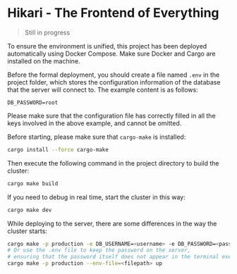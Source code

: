 # Hikari - The Frontend of Everything

> Still in progress

To ensure the environment is unified, this project has been deployed automatically using Docker Compose. Make sure Docker and Cargo are installed on the machine.

Before the formal deployment, you should create a file named `.env` in the project folder, which stores the configuration information of the database that the server will connect to. The example content is as follows:

```env
DB_PASSWORD=root
```

Please make sure that the configuration file has correctly filled in all the keys involved in the above example, and cannot be omitted.

Before starting, please make sure that `cargo-make` is installed:

```bash
cargo install --force cargo-make
```

Then execute the following command in the project directory to build the cluster:

```bash
cargo make build
```

If you need to debug in real time, start the cluster in this way:

```bash
cargo make dev
```

While deploying to the server, there are some differences in the way the cluster starts:

```bash
cargo make -p production -e DB_USERNAME=<username> -e DB_PASSWORD=<password> up
# Or use the .env file to keep the password on the server,
# ensuring that the password itself does not appear in the terminal execution history
cargo make -p production --env-file=<filepath> up
```
